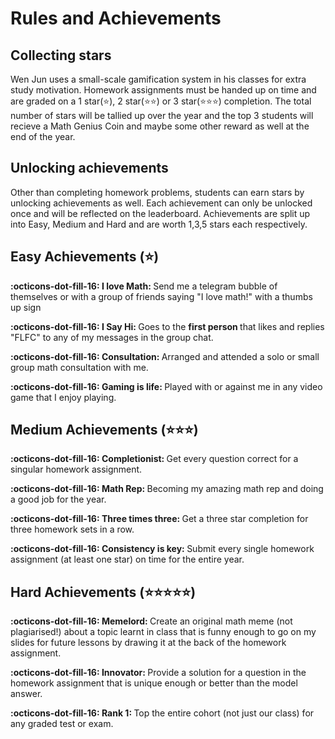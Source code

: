# Rules and Achievements

## <b> Collecting stars </b>

Wen Jun uses a small-scale gamification system in his classes for extra study motivation. Homework assignments must be handed up on time and are graded on a 1 star(:star:), 2 star(:star::star:) or 3 star(:star::star::star:) completion. The total number of stars will be tallied up over the year and the top 3 students will recieve a Math Genius Coin and maybe some other reward as well at the end of the year.

## <b> Unlocking achievements </b>

Other than completing homework problems, students can earn stars by unlocking achievements as well. Each achievement can only be unlocked once and will be reflected on the leaderboard. Achievements are split up into Easy, Medium and Hard and are worth 1,3,5 stars each respectively.

## <b> Easy Achievements (:star:) </b>

<b>:octicons-dot-fill-16: I love Math: </b> Send me a telegram bubble of themselves or with a group of friends saying "I love math!" with a thumbs up sign

<b>:octicons-dot-fill-16: I Say Hi: </b> Goes to the <b> first person </b> that likes and replies "FLFC" to any of my messages in the group chat.

<b>:octicons-dot-fill-16: Consultation: </b> Arranged and attended a solo or small group math consultation with me.

<b>:octicons-dot-fill-16: Gaming is life: </b> Played with or against me in any video game that I enjoy playing.

## <b> Medium Achievements (:star::star::star:) </b>

<b>:octicons-dot-fill-16: Completionist: </b> Get every question correct for a singular homework assignment.

<b>:octicons-dot-fill-16: Math Rep: </b> Becoming my amazing math rep and doing a good job for the year.

<b>:octicons-dot-fill-16: Three times three: </b> Get a three star completion for three homework sets in a row.

<b>:octicons-dot-fill-16: Consistency is key: </b> Submit every single homework assignment (at least one star) on time for the entire year.

## <b> Hard Achievements (:star::star::star::star::star:)</b>

<b>:octicons-dot-fill-16: Memelord: </b> Create an original math meme (not plagiarised!) about a topic learnt in class that is funny enough to go on my slides for future lessons by drawing it at the back of the homework assignment.

<b>:octicons-dot-fill-16: Innovator: </b> Provide a solution for a question in the homework assignment that is unique enough or better than the model answer.

<b>:octicons-dot-fill-16: Rank 1: </b> Top the entire cohort (not just our class) for any graded test or exam.
